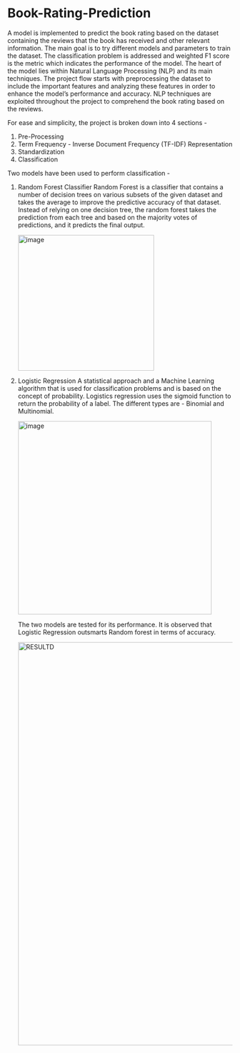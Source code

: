 # Book-Rating-Prediction

A model is implemented to predict the book rating based on the dataset containing the reviews that the book has received and other relevant information. The main goal is to try different models and parameters to train the dataset. The classification problem is addressed and weighted F1 score is the metric which indicates the performance of the model. The heart of the model lies within Natural Language Processing (NLP) and its main techniques. The project flow starts with preprocessing the dataset to include the important features and analyzing these features in order to enhance the model’s performance and accuracy. NLP techniques are exploited throughout the project to comprehend the book rating based on the reviews.

For ease and simplicity, the project is broken down into 4 sections -
  1. Pre-Processing
  2. Term Frequency - Inverse Document Frequency (TF-IDF) Representation
  3. Standardization
  4. Classification
  


Two models have been used to perform classification - 
  1. Random Forest Classifier
     Random Forest is a classifier that contains a number of decision trees on various subsets of the given dataset and takes the average to improve the predictive accuracy of that dataset. Instead of relying on one       decision tree, the random forest takes the prediction from each tree and based on the majority votes of predictions, and it predicts the final output.


     <img width="304" alt="image" src="https://github.com/AishwaryaKoushik/Book-Rating-Prediction/assets/161193220/4ab1956f-3731-425a-a4d2-29ad15efac65">

   


  2. Logistic Regression
     A statistical approach and a Machine Learning algorithm that is used for classification problems and is based on the concept of probability. Logistics regression uses the sigmoid function to return the probability of a label. The different types are - Binomial and Multinomial.


     <img width="433" alt="image" src="https://github.com/AishwaryaKoushik/Book-Rating-Prediction/assets/161193220/800310d9-4fce-4c3c-ad1d-c86516d33f0b">

     The two models are tested for its performance. It is observed that Logistic Regression outsmarts Random forest in terms of accuracy.


     <img width="903" alt="RESULTD" src="https://github.com/AishwaryaKoushik/Book-Rating-Prediction/assets/161193220/0d1f26a1-436b-4e6c-8189-0d9262ceb0b8">


     
